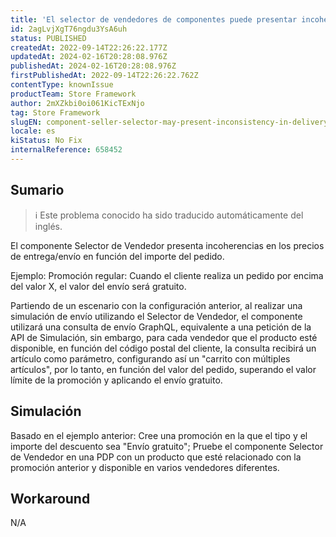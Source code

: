 ```yaml
---
title: 'El selector de vendedores de componentes puede presentar incoherencias en los precios de entrega/envío'
id: 2agLvjXgT76ngdu3YsA6uh
status: PUBLISHED
createdAt: 2022-09-14T22:26:22.177Z
updatedAt: 2024-02-16T20:28:08.976Z
publishedAt: 2024-02-16T20:28:08.976Z
firstPublishedAt: 2022-09-14T22:26:22.762Z
contentType: knownIssue
productTeam: Store Framework
author: 2mXZkbi0oi061KicTExNjo
tag: Store Framework
slugEN: component-seller-selector-may-present-inconsistency-in-deliveryshipping-prices
locale: es
kiStatus: No Fix
internalReference: 658452
---
```


## Sumario

>ℹ️ Este problema conocido ha sido traducido automáticamente del inglés.


El componente Selector de Vendedor presenta incoherencias en los precios de entrega/envío en función del importe del pedido.

Ejemplo:
Promoción regular:
Cuando el cliente realiza un pedido por encima del valor X, el valor del envío será gratuito.

Partiendo de un escenario con la configuración anterior, al realizar una simulación de envío utilizando el Selector de Vendedor, el componente utilizará una consulta de envío GraphQL, equivalente a una petición de la API de Simulación, sin embargo, para cada vendedor que el producto esté disponible, en función del código postal del cliente, la consulta recibirá un artículo como parámetro, configurando así un "carrito con múltiples artículos", por lo tanto, en función del valor del pedido, superando el valor límite de la promoción y aplicando el envío gratuito.



## Simulación


Basado en el ejemplo anterior:
Cree una promoción en la que el tipo y el importe del descuento sea "Envío gratuito";
Pruebe el componente Selector de Vendedor en una PDP con un producto que esté relacionado con la promoción anterior y disponible en varios vendedores diferentes.



## Workaround


N/A

